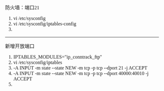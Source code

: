 <font face="SimSun" size=3 >

防火墙：端口21
1. vi /etc/sysconfig
2. vi /etc/sysconfig/iptables-config
3. 

---

新增开放端口
1. IPTABLES_MODULES="ip_conntrack_ftp"
2. vi /etc/sysconfig/iptables
2. -A INPUT -m state --state NEW -m tcp -p tcp --dport 21 -j ACCEPT
3. -A INPUT -m state --state NEW -m tcp -p tcp --dport 40000:40010 -j ACCEPT
4. 

</span>